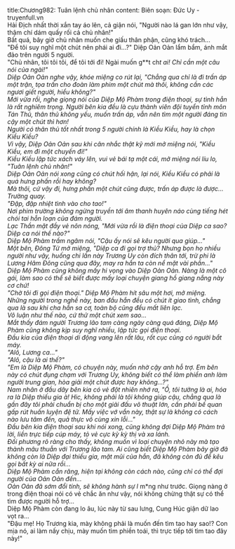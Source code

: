 title:Chương982: Tuân lệnh chủ nhân
content:
Biên soạn: Đức Uy - truyenfull.vn<br>Hải Địch nhất thời xắn tay áo lên, cả giận nói, "Người nào lá gan lớn như vậy, thậm chí dám quấy rối cả chủ nhân!"<br>Bất quá, bây giờ chủ nhân muốn che giấu thân phận, cũng khó trách...<br>"Để tôi suy nghĩ một chút nên phái ai đi...?" Diệp Oản Oản lẩm bẩm, ánh mắt đảo trên người 5 người.<br>"Chủ nhân, tôi tôi tôi, để tôi tới đi! Ngài muốn g**t ch*t ai! Chỉ cần một câu nói của ngài!"<br>Diệp Oản Oản nghe vậy, khóe miệng co rút lại, "Chẳng qua chỉ là đi trấn áp một trận, tọa trấn cho đoàn làm phim một chút mà thôi, không cần các ngươi giết người, hiểu không?"<br>Mới vừa rồi, nghe giọng nói của Diệp Mộ Phàm trong điện thoại, sự tình hẳn là rất nghiêm trọng. Người bên kia đều là cựu thành viên đội tuyển tỉnh môn Tán Thủ, thân thủ không yếu, muốn trấn áp, vẫn nên tìm một người đáng tin cậy một chút thì hơn!<br>Người có thân thủ tốt nhất trong 5 người chính là Kiều Kiều, hay là chọn Kiều Kiều?<br>Vì vậy, Diệp Oản Oản sau khi cân nhắc thật kỹ mới mở miệng nói, "Kiều Kiều, em đi một chuyến đi!"<br>Kiều Kiều lập tức xách váy lên, vui vẻ bái tạ một cái, mở miệng nói líu lo, "Tuân lệnh chủ nhân!"<br>Diệp Oản Oản nói xong cũng có chút hối hận, lại nói, Kiều Kiều có phải là quá hưng phấn rồi hay không?<br>Mà thôi, cứ vậy đi, hưng phấn một chút cũng được, trấn áp được là được...<br>Trường quay.<br>"Đập, đập nhiệt tình vào cho tao!"<br>Nơi phim trường không ngừng truyền tới âm thanh huyên náo cùng tiếng hét chói tai hỗn loạn của đám người.<br>Lạc Thần mặt đầy vẻ nôn nóng, "Mới vừa rồi là điện thoại của Diệp ca sao? Diệp ca nói thế nào?"<br>Diệp Mộ Phàm trầm ngâm nói, "Cậu ấy nói sẽ kêu người qua giúp..."<br>Một bên, Đông Tử mở miệng, "Diệp ca đi gọi trợ thủ? Nhưng bọn họ nhiều người như vậy, huống chi lần này Trương Uy còn đích thân tới, trừ phi là Lương Hâm Đông cũng qua đây, may ra hắn ta còn nể mặt vài phần..."<br>Diệp Mộ Phàm cũng không mấy hi vọng vào Diệp Oản Oản. Nàng là một cô gái, làm sao có thể sẽ biết được mấy loại chuyện giang hồ giang nắng này cơ chứ!<br>"Chờ tôi đi gọi điện thoại." Diệp Mộ Phàm hít sâu một hơi, mở miệng.<br>Những người trong nghề này, ban đầu hắn đều có chút ít giao tình, chẳng qua là sau khi cha hắn sa cơ, toàn bộ cũng đều mất liên lạc.<br>Vô luận như thế nào, cứ thử một chút xem sao...<br>Mắt thấy đám người Trương lão tam càng ngày càng quá đáng, Diệp Mộ Phàm cũng không kịp suy nghĩ nhiều, lập tức gọi điện thoại.<br>Đầu kia của điện thoại di động vang lên rất lâu, rốt cục cũng có người bắt máy.<br>"Alô, Lương ca..."<br>"Alô, cậu là ai thế?"<br>"Em là Diệp Mộ Phàm, có chuyện này, muốn nhờ cậy anh hỗ trợ. Em bên này có chút đụng chạm với Trương Uy, không biết có thể làm phiền anh làm người trung gian, hòa giải một chút được hay không...?"<br>Nam nhân ở đầu dây bên kia có vẻ đột nhiên nhớ ra, "Ồ, tôi tưởng là ai, hóa ra là Diệp thiếu gia à! Hic, không phải là tôi không giúp cậu, chẳng qua là gần đây tôi phải chuẩn bị cho một giải đấu võ thuật lớn, cần phải bế quan gấp rút huấn luyện đệ tử. Mấy việc vớ vẩn này, thật sự là không có cách nào lưu tâm đến, quả thực vô cùng xin lỗi..."<br>Đầu bên kia điện thoại sau khi nói xong, cũng không đợi Diệp Mộ Phàm trả lời, liền trực tiếp cúp máy, tỏ vẻ cực kỳ kỳ thị và xa lánh.<br>Đối phương rõ ràng cho thấy, không muốn vì loại chuyện nhỏ này mà tạo thành mâu thuẫn với Trương lão tam. Ai cũng biết Diệp Mộ Phàm bây giờ đã không còn là Diệp đại thiếu gia, mặt mũi của hắn, đã không còn đủ để kêu gọi bất kỳ ai nữa rồi…<br>Diệp Mộ Phàm cắn răng, hiện tại không còn cách nào, cũng chỉ có thể đợi người của Oản Oản đến…<br>Oản Oản đã sớm đổi tính, sẽ không hành sự l* m*ng như trước. Giọng nàng ở trong điện thoại nói có vẻ chắc ăn như vậy, nói không chừng thật sự có thể tìm được người hỗ trợ...<br>Diệp Mộ Phàm còn đang lo âu, lúc này từ sau lưng, Cung Húc giận dữ lao vọt ra…<br>"Đậu mẹ! Họ Trương kia, mày không phải là muốn đến tìm tao hay sao!? Con mịa nó, ai làm nấy chịu, mày muốn tìm phiền toái, thì trực tiếp tới tìm tao đây này!"